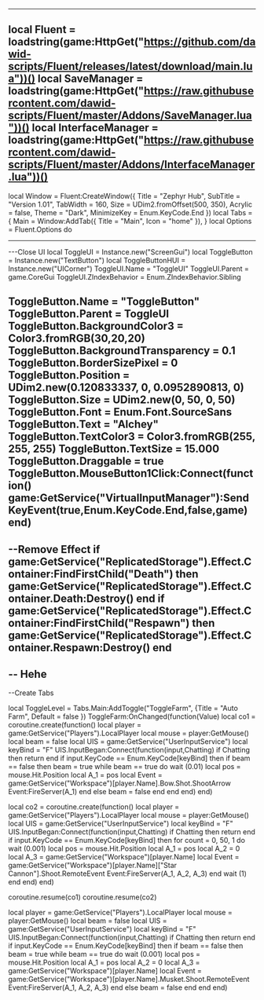 ----------------------------------------------------------------------------------------------------------------------------------------------
local Fluent = loadstring(game:HttpGet("https://github.com/dawid-scripts/Fluent/releases/latest/download/main.lua"))()
local SaveManager = loadstring(game:HttpGet("https://raw.githubusercontent.com/dawid-scripts/Fluent/master/Addons/SaveManager.lua"))()
local InterfaceManager = loadstring(game:HttpGet("https://raw.githubusercontent.com/dawid-scripts/Fluent/master/Addons/InterfaceManager.lua"))()
----------------------------------------------------------------------------------------------------------------------------------------------
local Window = Fluent:CreateWindow({
    Title = "Zephyr Hub",
    SubTitle = "Version 1.01",
    TabWidth = 160,
    Size = UDim2.fromOffset(500, 350),
    Acrylic = false,
    Theme = "Dark",
    MinimizeKey = Enum.KeyCode.End
})
local Tabs = {
    Main = Window:AddTab({ Title = "Main", Icon = "home" }),
}
local Options = Fluent.Options
do

--------------------------------------------------------------------------------------------------------------------------------------------
---Close UI
local ToggleUI = Instance.new("ScreenGui")
local ToggleButton = Instance.new("TextButton")
local ToggleButtonHUI = Instance.new("UICorner")
ToggleUI.Name = "ToggleUI"
ToggleUI.Parent = game.CoreGui
ToggleUI.ZIndexBehavior = Enum.ZIndexBehavior.Sibling

ToggleButton.Name = "ToggleButton"
ToggleButton.Parent = ToggleUI
ToggleButton.BackgroundColor3 = Color3.fromRGB(30,20,20)
ToggleButton.BackgroundTransparency = 0.1
ToggleButton.BorderSizePixel = 0
ToggleButton.Position = UDim2.new(0.120833337, 0, 0.0952890813, 0)
ToggleButton.Size = UDim2.new(0, 50, 0, 50)
ToggleButton.Font = Enum.Font.SourceSans
ToggleButton.Text = "Alchey"
ToggleButton.TextColor3 = Color3.fromRGB(255, 255, 255)
ToggleButton.TextSize = 15.000
ToggleButton.Draggable = true
ToggleButton.MouseButton1Click:Connect(function()
	game:GetService("VirtualInputManager"):SendKeyEvent(true,Enum.KeyCode.End,false,game)
end)
--------------------------------------------------------------------------------------------------------------------------------------------
--Remove Effect
if game:GetService("ReplicatedStorage").Effect.Container:FindFirstChild("Death") then
	game:GetService("ReplicatedStorage").Effect.Container.Death:Destroy()
end
if game:GetService("ReplicatedStorage").Effect.Container:FindFirstChild("Respawn") then
	game:GetService("ReplicatedStorage").Effect.Container.Respawn:Destroy()
end
--------------------------------------------------------------------------------------------------------------------------------------------
-- Hehe
--------------------------------------------------------------------------------------------------------------------------------------------
--Create Tabs



local ToggleLevel = Tabs.Main:AddToggle("ToggleFarm", {Title = "Auto Farm", Default = false })
ToggleFarm:OnChanged(function(Value)
local co1 = coroutine.create(function()
local player = game:GetService("Players").LocalPlayer
local mouse = player:GetMouse()
local beam = false
local UIS = game:GetService("UserInputService")
local keyBind = "F"
UIS.InputBegan:Connect(function(input,Chatting)
if Chatting then return end
if input.KeyCode == Enum.KeyCode[keyBind] then
    if beam == false then
        beam = true
        while beam == true do
            wait (0.01)
            local pos = mouse.Hit.Position
            local A_1 = pos
            local Event = game:GetService("Workspace")[player.Name].Bow.Shot.ShootArrow
            Event:FireServer(A_1)
        end
    else
        beam = false
    end
end
end)
end)

local co2 = coroutine.create(function()
local player = game:GetService("Players").LocalPlayer
local mouse = player:GetMouse()
local UIS = game:GetService("UserInputService")
local keyBind = "F"
UIS.InputBegan:Connect(function(input,Chatting)
if Chatting then return end
if input.KeyCode == Enum.KeyCode[keyBind] then
    for count = 0, 50, 1 do
        wait (0.001)
        local pos = mouse.Hit.Position
        local A_1 = pos
        local A_2 = 0
        local A_3 = game:GetService("Workspace")[player.Name]
        local Event = game:GetService("Workspace")[player.Name]["Star Cannon"].Shoot.RemoteEvent
        Event:FireServer(A_1, A_2, A_3)
    end
    wait (1)
end
end)
end)

coroutine.resume(co1)
coroutine.resume(co2)

local player = game:GetService("Players").LocalPlayer
local mouse = player:GetMouse()
local beam = false
local UIS = game:GetService("UserInputService")
local keyBind = "F"
UIS.InputBegan:Connect(function(input,Chatting)
if Chatting then return end
if input.KeyCode == Enum.KeyCode[keyBind] then
    if beam == false then
        beam = true
        while beam == true do
            wait (0.001)
            local pos = mouse.Hit.Position
            local A_1 = pos
            local A_2 = 0
            local A_3 = game:GetService("Workspace")[player.Name]
            local Event = game:GetService("Workspace")[player.Name].Musket.Shoot.RemoteEvent
            Event:FireServer(A_1, A_2, A_3)
        end
    else
        beam = false
    end
end
end)
